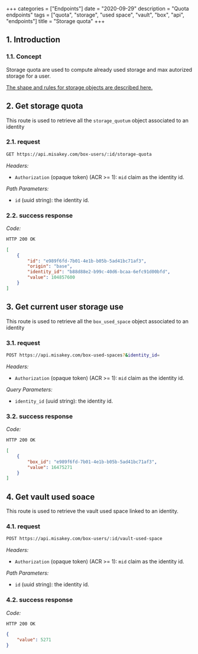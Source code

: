 +++
categories = ["Endpoints"]
date = "2020-09-29"
description = "Quota endpoints"
tags = ["quota", "storage", "used space", "vault", "box", "api", "endpoints"]
title = "Storage quota"
+++

## 1. Introduction

### 1.1. Concept

Storage quota are used to compute already used storage and max autorized storage for a user.

[The shape and rules for storage objects are described here.](/concepts/quota)

## 2. Get storage quota

This route is used to retrieve all the `storage_quotum` object associated to an identity

### 2.1. request

```bash
GET https://api.misakey.com/box-users/:id/storage-quota
```
_Headers:_
- `Authorization` (opaque token) (ACR >= 1): `mid` claim as the identity id.

_Path Parameters:_
- `id` (uuid string): the identity id.

### 2.2. success response

_Code:_

```bash
HTTP 200 OK
```

```json
[
    {
        "id": "e989f6fd-7b01-4e1b-b05b-5ad41bc71af3",
        "origin": "base",
        "identity_id": "b88d88e2-b99c-40d6-bcaa-6efc91d00bfd",
        "value": 104857600
    }
]
```

## 3. Get current user storage use

This route is used to retrieve all the `box_used_space` object associated to an identity

### 3.1. request

```bash
POST https://api.misakey.com/box-used-spaces?&identity_id=
```
_Headers:_
- `Authorization` (opaque token) (ACR >= 1): `mid` claim as the identity id.

_Query Parameters:_
- `identity_id` (uuid string): the identity id.

### 3.2. success response

_Code:_

```bash
HTTP 200 OK
```

```json
[
    {
        "box_id": "e989f6fd-7b01-4e1b-b05b-5ad41bc71af3",
        "value": 16475271
    }   
]
```

## 4. Get vault used soace

This route is used to retrieve the vault used space linked to an identity.

### 4.1. request

```bash
POST https://api.misakey.com/box-users/:id/vault-used-space
```
_Headers:_
- `Authorization` (opaque token) (ACR >= 1): `mid` claim as the identity id.

_Path Parameters:_
- `id` (uuid string): the identity id.

### 4.2. success response

_Code:_

```bash
HTTP 200 OK
```

```json
{
    "value": 5271
}
```